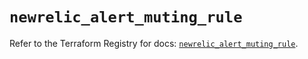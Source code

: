 # `newrelic_alert_muting_rule`

Refer to the Terraform Registry for docs: [`newrelic_alert_muting_rule`](https://registry.terraform.io/providers/newrelic/newrelic/3.42.1/docs/resources/alert_muting_rule).
